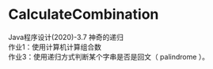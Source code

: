 # CalculateCombination
Java程序设计(2020)-3.7 神奇的递归  
作业1：使用计算机计算组合数  
作业3：使用递归方式判断某个字串是否是回文（ palindrome ）。
